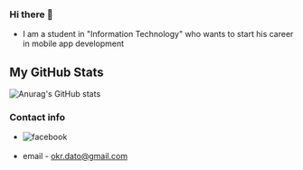 ### Hi there 👋


- I am a student in "Information Technology" who wants to start his career in mobile app development 

## My GitHub Stats

![Anurag's GitHub stats](https://github-readme-stats.vercel.app/api?username=MR-BIGO&count_private=true&show_icons=true&theme=midnight-purple&hide=issues,contribs)


### Contact info

- [<img align="left" alt="facebook" src="https://img.shields.io/badge/facebook-%231877F2.svg?&style=for-the-badge&logo=facebook&logoColor=white" />](https://www.facebook.com/dato.okruashvili.90)


- email - okr.dato@gmail.com


